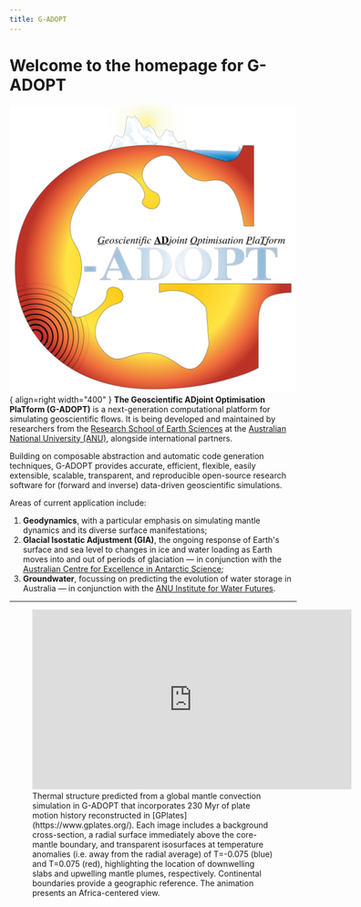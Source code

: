 ```yaml
---
title: G-ADOPT
---
```


# Welcome to the homepage for G-ADOPT

![Logo](images/gadopt_logo.svg){ align=right width="400" }
**The Geoscientific ADjoint Optimisation PlaTform (G-ADOPT)** is a next-generation computational platform for simulating geoscientific flows. It is being developed and maintained by researchers from the [Research School of Earth Sciences](https://earthsciences.anu.edu.au/) at the [Australian National University (ANU)](https://www.anu.edu.au/), alongside international partners.

Building on composable abstraction and automatic code generation techniques, G-ADOPT provides accurate, efficient, flexible, easily extensible, scalable, transparent, and reproducible open-source research software for (forward and inverse) data-driven geoscientific simulations.

Areas of current application include:

1. **Geodynamics**, with a particular emphasis on simulating mantle dynamics and its diverse surface manifestations;
2. **Glacial Isostatic Adjustment (GIA)**, the ongoing response of Earth's surface and sea level to changes in ice and water loading as Earth moves into and out of periods of glaciation — in conjunction with the [Australian Centre for Excellence in Antarctic Science](https://antarctic.org.au/);
3. **Groundwater**, focussing on predicting the evolution of water storage in Australia — in conjunction with the [ANU Institute for Water Futures](https://waterfutures.anu.edu.au/).

---

<figure markdown>
<iframe width="560" height="315" src="https://www.youtube.com/embed/i7MVDvISByk?si=GBXUxCCr6v5Feyd6" title="YouTube video player" frameborder="0" allow="accelerometer; autoplay; clipboard-write; encrypted-media; gyroscope; picture-in-picture; web-share" allowfullscreen></iframe>
<figcaption markdown>
Thermal structure predicted from a global mantle convection simulation in G-ADOPT that incorporates 230 Myr of plate motion history reconstructed in [GPlates](https://www.gplates.org/). Each image includes a background cross-section, a radial surface immediately above the core-mantle boundary, and transparent isosurfaces at temperature anomalies (i.e. away from the radial average) of T=-0.075 (blue) and T=0.075 (red), highlighting the location of downwelling slabs and upwelling mantle plumes, respectively. Continental boundaries provide a geographic reference. The animation presents an Africa-centered view.
</figcaption>
</figure>
